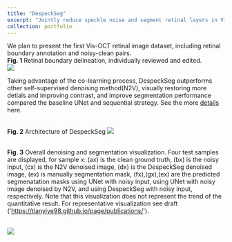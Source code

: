 ```yaml
---
title: "DespeckSeg"
excerpt: "Jointly reduce speckle noise and segment retinal layers in Vis-OCT images <br/><img src='https://tianyiye98.github.io/page/portfolio/Archi.jpg'>"
collection: portfolio
---
```

We plan to present the first Vis-OCT retinal image dataset, including retinal boundary annotation and noisy-clean pairs.
<br/>**Fig. 1** Retinal boundary delineation, individually reviewed and edited. 
<br/><img src='https://tianyiye98.github.io/page/portfolio/Dataset.png'>

Taking advantage of the co-learning process, DespeckSeg outperforms other self-supervised denoising method(N2V), visually restoring more detials and improving contrast, and improve segmentation performance compared the baseline UNet and sequential strategy. See the more [details](https://tianyiye98.github.io/page/files/DespeckSeg.pdf) here. 


<br/>**Fig. 2** Architecture of DespeckSeg
<img src='https://tianyiye98.github.io/page/portfolio/Archi.jpg'>


<br/> **Fig. 3** Overall denoising and segmentation visualization. Four test samples are displayed, for sample x: (ax) is the clean ground truth, (bx) is the noisy input, (cx) is the N2V denoised image, (dx) is the DespeckSeg denoised image, (ex) is manually segmentation mask, (fx),(gx),(ex) are the predicted segmenatation masks using UNet with noisy input, using UNet with noisy image denoised by N2V, and using DespeckSeg with noisy input, respectively. Note that this visualization does not represent the trend of the quantitative result. For representative visualization see draft ('https://tianyiye98.github.io/page/publications/').

<br/><img src='https://tianyiye98.github.io/page/portfolio/overall_2.png'>



